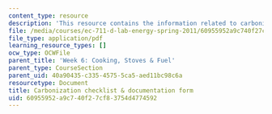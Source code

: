 ```yaml
---
content_type: resource
description: 'This resource contains the information related to carbonization checklist. '
file: /media/courses/ec-711-d-lab-energy-spring-2011/60955952a9c740f27cf83754d4774592_MITEC_711S11_read6b.pdf
file_type: application/pdf
learning_resource_types: []
ocw_type: OCWFile
parent_title: 'Week 6: Cooking, Stoves & Fuel'
parent_type: CourseSection
parent_uid: 40a90435-c335-4575-5ca5-aed11bc98c6a
resourcetype: Document
title: Carbonization checklist & documentation form
uid: 60955952-a9c7-40f2-7cf8-3754d4774592
---
```

